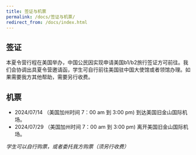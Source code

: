 ```yaml
---
title: 签证与机票
permalink: /docs/签证与机票/
redirect_from: /docs/index.html
---
```


## 签证

本夏令营行程在美国举办，中国公民因实现申请美国b1/b2旅行签证方可前往。我们会协调出具夏令营邀请函，学生可自行前往美国驻中国大使馆或者领馆办理。如果需要我方其他帮助，需要另行收费。 

## 机票

* 2024/07/14 （美国加州时间 7：00 am 到 3:00 pm) 到达美国旧金山国际机场。
* 2024/07/29 （美国加州时间 7：00 am 到 3:00 pm) 离开美国旧金山国际机场。

*学生可以自行购票，或者委托我方购票（须另行收费）*
